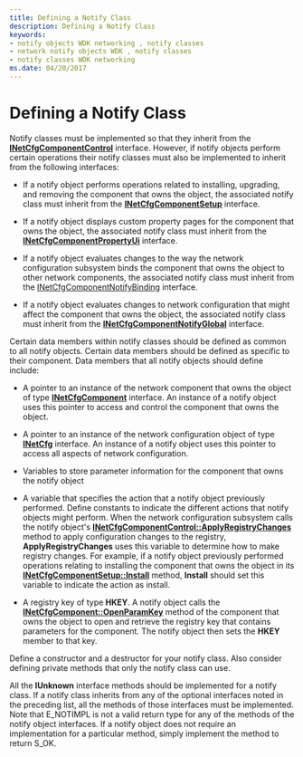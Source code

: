 ```yaml
---
title: Defining a Notify Class
description: Defining a Notify Class
keywords:
- notify objects WDK networking , notify classes
- network notify objects WDK , notify classes
- notify classes WDK networking
ms.date: 04/20/2017
---
```


# Defining a Notify Class





Notify classes must be implemented so that they inherit from the [**INetCfgComponentControl**](/previous-versions/windows/hardware/network/ff547725(v=vs.85)) interface. However, if notify objects perform certain operations their notify classes must also be implemented to inherit from the following interfaces:

-   If a notify object performs operations related to installing, upgrading, and removing the component that owns the object, the associated notify class must inherit from the [**INetCfgComponentSetup**](/previous-versions/windows/hardware/network/ff547758(v=vs.85)) interface.

-   If a notify object displays custom property pages for the component that owns the object, the associated notify class must inherit from the [**INetCfgComponentPropertyUi**](/previous-versions/windows/hardware/network/ff547738(v=vs.85)) interface.

-   If a notify object evaluates changes to the way the network configuration subsystem binds the component that owns the object to other network components, the associated notify class must inherit from the [INetCfgComponentNotifyBinding](/previous-versions/windows/hardware/network/ff547730(v=vs.85)) interface.

-   If a notify object evaluates changes to network configuration that might affect the component that owns the object, the associated notify class must inherit from the [**INetCfgComponentNotifyGlobal**](/previous-versions/windows/hardware/network/ff547733(v=vs.85)) interface.

Certain data members within notify classes should be defined as common to all notify objects. Certain data members should be defined as specific to their component. Data members that all notify objects should define include:

-   A pointer to an instance of the network component that owns the object of type [**INetCfgComponent**](/previous-versions/windows/hardware/network/ff547715(v=vs.85)) interface. An instance of a notify object uses this pointer to access and control the component that owns the object.

-   A pointer to an instance of the network configuration object of type [**INetCfg**](/previous-versions/windows/hardware/network/ff547694(v=vs.85)) interface. An instance of a notify object uses this pointer to access all aspects of network configuration.

-   Variables to store parameter information for the component that owns the notify object

-   A variable that specifies the action that a notify object previously performed. Define constants to indicate the different actions that notify objects might perform. When the network configuration subsystem calls the notify object's [**INetCfgComponentControl::ApplyRegistryChanges**](/previous-versions/windows/hardware/network/ff547727(v=vs.85)) method to apply configuration changes to the registry, **ApplyRegistryChanges** uses this variable to determine how to make registry changes. For example, if a notify object previously performed operations relating to installing the component that owns the object in its [**INetCfgComponentSetup::Install**](/previous-versions/windows/hardware/network/ff547762(v=vs.85)) method, **Install** should set this variable to indicate the action as install.

-   A registry key of type **HKEY**. A notify object calls the [**INetCfgComponent::OpenParamKey**](/previous-versions/windows/hardware/network/ff547890(v=vs.85)) method of the component that owns the object to open and retrieve the registry key that contains parameters for the component. The notify object then sets the **HKEY** member to that key.

Define a constructor and a destructor for your notify class. Also consider defining private methods that only the notify class can use.

All the **IUnknown** interface methods should be implemented for a notify class. If a notify class inherits from any of the optional interfaces noted in the preceding list, all the methods of those interfaces must be implemented. Note that E\_NOTIMPL is not a valid return type for any of the methods of the notify object interfaces. If a notify object does not require an implementation for a particular method, simply implement the method to return S\_OK.

 

